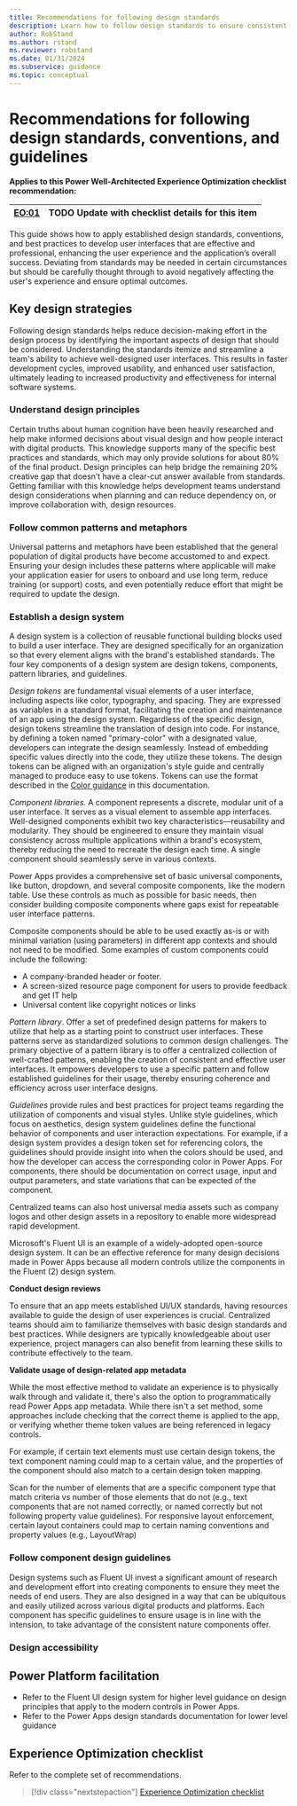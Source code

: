 ```yaml
---
title: Recommendations for following design standards
description: Learn how to follow design standards to ensure consistent success with user experience optimization.
author: RobStand
ms.author: rstand
ms.reviewer: robstand
ms.date: 01/31/2024
ms.subservice: guidance
ms.topic: conceptual
---
```


# Recommendations for following design standards, conventions, and guidelines

**Applies to this Power Well-Architected Experience Optimization checklist recommendation:**

|[EO:01](checklist.md)| **TODO** Update with checklist details for this item |
|---|---|

This guide shows how to apply established design standards, conventions, and best practices to develop user interfaces that are effective and professional, enhancing the user experience and the application’s overall success. Deviating from standards may be needed in certain circumstances but should be carefully thought through to avoid negatively affecting the user's experience and ensure optimal outcomes.

## Key design strategies

Following design standards helps reduce decision-making effort in the design process by identifying the important aspects of design that should be considered. Understanding the standards itemize and streamline a team's ability to achieve well-designed user interfaces. This results in faster development cycles, improved usability, and enhanced user satisfaction, ultimately leading to increased productivity and effectiveness for internal software systems.

### Understand design principles

Certain truths about human cognition have been heavily researched and help make informed decisions about visual design and how people interact with digital products. This knowledge supports many of the specific best practices and standards, which may only provide solutions for about 80% of the final product. Design principles can help bridge the remaining 20% creative gap that doesn’t have a clear-cut answer available from standards. Getting familiar with this knowledge helps development teams understand design considerations when planning and can reduce dependency on, or improve collaboration with, design resources.

### Follow common patterns and metaphors

Universal patterns and metaphors have been established that the general population of digital products have become accustomed to and expect. Ensuring your design includes these patterns where applicable will make your application easier for users to onboard and use long term, reduce training (or support) costs, and even potentially reduce effort that might be required to update the design.

### Establish a design system

A design system is a collection of reusable functional building blocks used to build a user interface. They are designed specifically for an organization so that every element aligns with the brand's established standards. The four key components of a design system are design tokens, components, pattern libraries, and guidelines.

_Design tokens_ are fundamental visual elements of a user interface, including aspects like color, typography, and spacing. They are expressed as variables in a standard format, facilitating the creation and maintenance of an app using the design system. Regardless of the specific design, design tokens streamline the translation of design into code. For instance, by defining a token named "primary-color" with a designated value, developers can integrate the design seamlessly. Instead of embedding specific values directly into the code, they utilize these tokens. The design tokens can be aligned with an organization's style guide and centrally managed to produce easy to use tokens. Tokens can use the format described in the [Color guidance](./color.md) in this documentation.

_Component libraries._ A component represents a discrete, modular unit of a user interface. It serves as a visual element to assemble app interfaces. Well-designed components exhibit two key characteristics—reusability and modularity. They should be engineered to ensure they maintain visual consistency across multiple applications within a brand's ecosystem, thereby reducing the need to recreate the design each time. A single component should seamlessly serve in various contexts. 

Power Apps provides a comprehensive set of basic universal components, like button, dropdown, and several composite components, like the modern table. Use these controls as much as possible for basic needs, then consider building composite components where gaps exist for repeatable user interface patterns.

Composite components should be able to be used exactly as-is or with minimal variation (using parameters) in different app contexts and should not need to be modified. Some examples of custom components could include the following: 
- A company-branded header or footer. 
- A screen-sized resource page component for users to provide feedback and get IT help
- Universal content like copyright notices or links

_Pattern library_. Offer a set of predefined design patterns for makers to utilize that help as a starting point to construct user interfaces. These patterns serve as standardized solutions to common design challenges. The primary objective of a pattern library is to offer a centralized collection of well-crafted patterns, enabling the creation of consistent and effective user interfaces. It empowers developers to use a specific pattern and follow established guidelines for their usage, thereby ensuring coherence and efficiency across user interface designs.

_Guidelines_ provide rules and best practices for project teams regarding the utilization of components and visual styles. Unlike style guidelines, which focus on aesthetics, design system guidelines define the functional behavior of components and user interaction expectations. For example, if a design system provides a design token set for referencing colors, the guidelines should provide insight into when the colors should be used, and how the developer can access the corresponding color in Power Apps. For components, there should be documentation on correct usage, input and output parameters, and state variations that can be expected of the component.

Centralized teams can also host universal media assets such as company logos and other design assets in a repository to enable more widespread rapid development.

Microsoft's Fluent UI is an example of a widely-adopted open-source design system. It can be an effective reference for many design decisions made in Power Apps because all modern controls utilize the components in the Fluent (2) design system.

**Conduct design reviews**

To ensure that an app meets established UI/UX standards, having resources available to guide the design of user experiences is crucial. Centralized teams should aim to familiarize themselves with basic design standards and best practices. While designers are typically knowledgeable about user experience, project managers can also benefit from learning these skills to contribute effectively to the team.

**Validate usage of design-related app metadata**

While the most effective method to validate an experience is to physically walk through and validate it, there's also the option to programmatically read Power Apps app metadata. While there isn't a set method, some approaches include checking that the correct theme is applied to the app, or verifying whether theme token values are being referenced in legacy controls.

For example, if certain text elements must use certain design tokens, the text component naming could map to a certain value, and the properties of the component should also match to a certain design token mapping.

Scan for the number of elements that are a specific component type that match criteria vs number of those elements that do not (e.g., text components that are not named correctly, or named correctly but not following property value guidelines). For responsive layout enforcement, certain layout containers could map to certain naming conventions and property values (e.g., LayoutWrap)

### Follow component design guidelines

Design systems such as Fluent UI invest a significant amount of research and development effort into creating components to ensure they meet the needs of end users. They are also designed in a way that can be ubiquitous and easily utilized across various digital products and platforms. Each component has specific guidelines to ensure usage is in line with the intension, to take advantage of the consistent nature components offer.

### Design accessibility 


## Power Platform facilitation

- Refer to the Fluent UI design system for higher level guidance on design principles that apply to the modern controls in Power Apps.
- Refer to the Power Apps design standards documentation for lower level guidance

## Experience Optimization checklist

Refer to the complete set of recommendations.

> [!div class="nextstepaction"]
> [Experience Optimization checklist](checklist.md)
